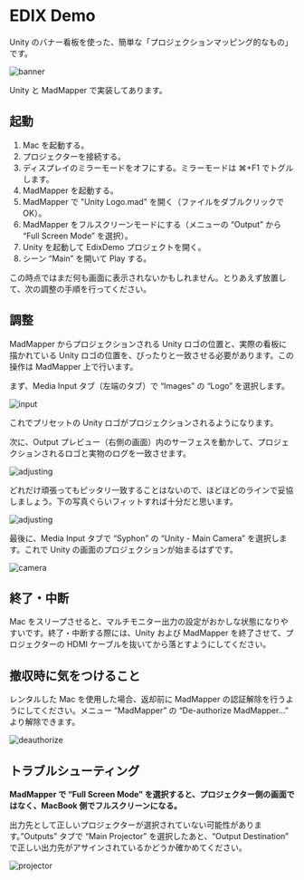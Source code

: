 # EDIX Demo

Unity のバナー看板を使った、簡単な「プロジェクションマッピング的なもの」です。

![banner](http://keijiro.github.io/EdixDemo/banner.jpg)

Unity と MadMapper で実装してあります。

## 起動

1. Mac を起動する。
2. プロジェクターを接続する。
3. ディスプレイのミラーモードをオフにする。ミラーモードは ⌘+F1 でトグルします。
4. MadMapper を起動する。
5. MadMapper で "Unity Logo.mad" を開く（ファイルをダブルクリックで OK）。
6. MadMapper をフルスクリーンモードにする（メニューの “Output” から “Full Screen Mode” を選択）。
7. Unity を起動して EdixDemo プロジェクトを開く。
8. シーン “Main” を開いて Play する。

この時点ではまだ何も画面に表示されないかもしれません。とりあえず放置して、次の調整の手順を行ってください。

## 調整

MadMapper からプロジェクションされる Unity ロゴの位置と、実際の看板に描かれている Unity ロゴの位置を、ぴったりと一致させる必要があります。この操作は MadMapper 上で行います。

まず、Media Input タブ（左端のタブ）で “Images” の “Logo” を選択します。

![input](http://keijiro.github.io/EdixDemo/input.png)

これでプリセットの Unity ロゴがプロジェクションされるようになります。

次に、Output プレビュー（右側の画面）内のサーフェスを動かして、プロジェクションされるロゴと実物のログを一致させます。

![adjusting](http://keijiro.github.io/EdixDemo/adjusting1.png)

どれだけ頑張ってもピッタリ一致することはないので、ほどほどのラインで妥協しましょう。下の写真ぐらいフィットすれば十分だと思います。

![adjusting](http://keijiro.github.io/EdixDemo/adjusting2.jpg)

最後に、Media Input タブで “Syphon” の “Unity - Main Camera” を選択します。これで Unity の画面のプロジェクションが始まるはずです。

![camera](http://keijiro.github.io/EdixDemo/camera.png)

## 終了・中断

Mac をスリープさせると、マルチモニター出力の設定がおかしな状態になりやすいです。終了・中断する際には、Unity および MadMapper を終了させて、プロジェクターの HDMI ケーブルを抜いてから落とすようにしてください。

## 撤収時に気をつけること

レンタルした Mac を使用した場合、返却前に MadMapper の認証解除を行うようにしてください。メニュー “MadMapper” の “De-authorize MadMapper…” より解除できます。

![deauthorize](http://keijiro.github.io/EdixDemo/deauthorize.png)

## トラブルシューティング

**MadMapper で “Full Screen Mode” を選択すると、プロジェクター側の画面ではなく、MacBook 側でフルスクリーンになる。**

出力先として正しいプロジェクターが選択されていない可能性があります。”Outputs” タブで “Main Projector” を選択したあと、“Output Destination” で正しい出力先がアサインされているかどうか確かめてください。

![projector](http://keijiro.github.io/EdixDemo/projector.png)
